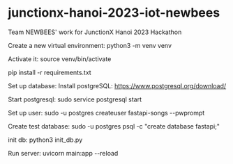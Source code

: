 # junctionx-hanoi-2023-iot-newbees

Team NEWBEES' work for JunctionX Hanoi 2023 Hackathon

Create a new virtual environment:
python3 -m venv venv

Activate it:
source venv/bin/activate

pip install -r requirements.txt

Set up database:
Install postgreSQL: https://www.postgresql.org/download/

Start postgresql:
sudo service postgresql start

Set up user:
sudo -u postgres createuser fastapi-songs --pwprompt

Create test database:
sudo -u postgres psql -c "create database fastapi;"

init db:
python3 init_db.py

Run server:
uvicorn main:app --reload
